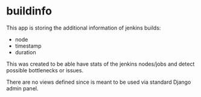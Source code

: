 buildinfo
=========

This app is storing the additional information of jenkins builds:

* node
* timestamp
* duration

This was created to be able have stats of the jenkins nodes/jobs and detect
possible bottlenecks or issues.

There are no views defined since is meant to be used via standard Django admin
panel.
